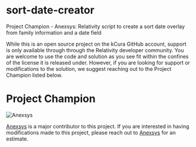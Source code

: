 # sort-date-creator
Project Champion - Anexsys: Relativity script to create a sort date overlay from family information and a date field

While this is an open source project on the kCura GitHub account, support is only available through through the Relativity developer community. You are welcome to use the code and solution as you see fit within the confines of the license it is released under. However, if you are looking for support or modifications to the solution, we suggest reaching out to the Project Champion listed below.

# Project Champion 
![Anexsys](http://anexsys.com/wp-content/uploads/2017/01/Anexsys-Green-small.png "Anexsys")

[Anexsys](http://anexsys.com/) is a major contributor to this project.  If you are interested in having modifications made to this project, please reach out to [Anexsys](http://anexsys.com/) for an estimate. 
